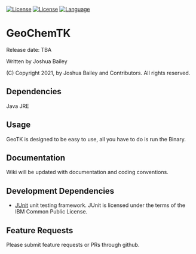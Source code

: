 [![License](https://img.shields.io/badge/license-LGPL%202.1-blue.svg)](http://www.gnu.org/licenses/lgpl-2.1.html)
[![License](https://img.shields.io/badge/license-EPL%202.0-blue.svg)](http://www.eclipse.org/legal/epl-2.0)
[![Language](http://img.shields.io/badge/language-java-brightgreen.svg)](https://www.java.com/)

# GeoChemTK

Release date: TBA</p>

Written by Joshua Bailey

(C) Copyright 2021, by Joshua Bailey and Contributors. All rights
reserved.


## Dependencies ##
  Java JRE

## Usage ##
GeoTK is designed to be easy to use, all you have to do is run the Binary. 

## Documentation

Wiki will be updated with documentation and coding conventions.

## Development Dependencies

- [JUnit](http://www.junit.org) unit testing framework. JUnit is licensed under the terms of the IBM Common Public License.

## Feature Requests

  Please submit feature requests or PRs through github.
